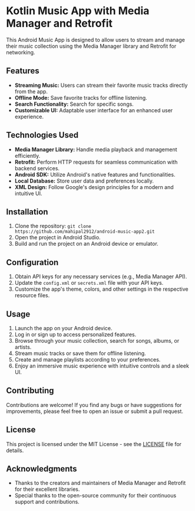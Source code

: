 # Kotlin Music App with Media Manager and Retrofit

This Android Music App is designed to allow users to stream and manage their music collection using the Media Manager library and Retrofit for networking.

## Features

- **Streaming Music:** Users can stream their favorite music tracks directly from the app.
- **Offline Mode:** Save favorite tracks for offline listening.
- **Search Functionality:** Search for specific songs.
- **Customizable UI:** Adaptable user interface for an enhanced user experience.

## Technologies Used

- **Media Manager Library:** Handle media playback and management efficiently.
- **Retrofit:** Perform HTTP requests for seamless communication with backend services.
- **Android SDK:** Utilize Android's native features and functionalities.
- **Local Database:** Store user data and preferences locally.
- **XML Design:** Follow Google's design principles for a modern and intuitive UI.

## Installation

1. Clone the repository: `git clone https://github.com/mahipal2912/android-music-app2.git`
2. Open the project in Android Studio.
3. Build and run the project on an Android device or emulator.

## Configuration

1. Obtain API keys for any necessary services (e.g., Media Manager API).
2. Update the `config.xml` or `secrets.xml` file with your API keys.
3. Customize the app's theme, colors, and other settings in the respective resource files.

## Usage

1. Launch the app on your Android device.
2. Log in or sign up to access personalized features.
3. Browse through your music collection, search for songs, albums, or artists.
4. Stream music tracks or save them for offline listening.
5. Create and manage playlists according to your preferences.
6. Enjoy an immersive music experience with intuitive controls and a sleek UI.

## Contributing

Contributions are welcome! If you find any bugs or have suggestions for improvements, please feel free to open an issue or submit a pull request.

## License

This project is licensed under the MIT License - see the [LICENSE](LICENSE) file for details.

## Acknowledgments

- Thanks to the creators and maintainers of Media Manager and Retrofit for their excellent libraries.
- Special thanks to the open-source community for their continuous support and contributions.

